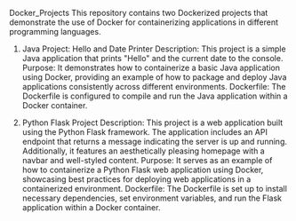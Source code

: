 Docker_Projects
This repository contains two Dockerized projects that demonstrate the use of Docker for containerizing applications in different programming languages.

1. Java Project: Hello and Date Printer
Description: This project is a simple Java application that prints "Hello" and the current date to the console.
Purpose: It demonstrates how to containerize a basic Java application using Docker, providing an example of how to package and deploy Java applications consistently across different environments.
Dockerfile: The Dockerfile is configured to compile and run the Java application within a Docker container.

3. Python Flask Project
Description: This project is a web application built using the Python Flask framework. The application includes an API endpoint that returns a message indicating the server is up and running. Additionally, it features an aesthetically pleasing homepage with a navbar and well-styled content.
Purpose: It serves as an example of how to containerize a Python Flask web application using Docker, showcasing best practices for deploying web applications in a containerized environment.
Dockerfile: The Dockerfile is set up to install necessary dependencies, set environment variables, and run the Flask application within a Docker container.
